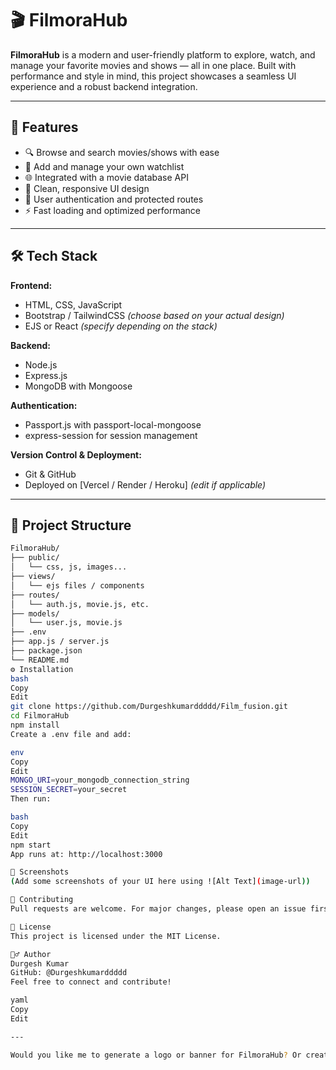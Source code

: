 # 🎬 FilmoraHub

**FilmoraHub** is a modern and user-friendly platform to explore, watch, and manage your favorite movies and shows — all in one place. Built with performance and style in mind, this project showcases a seamless UI experience and a robust backend integration.

---

## 🚀 Features

- 🔍 Browse and search movies/shows with ease
- 📝 Add and manage your own watchlist
- 🌐 Integrated with a movie database API
- 🎨 Clean, responsive UI design
- 🔐 User authentication and protected routes
- ⚡ Fast loading and optimized performance

---

## 🛠️ Tech Stack

**Frontend:**
- HTML, CSS, JavaScript
- Bootstrap / TailwindCSS *(choose based on your actual design)*
- EJS or React *(specify depending on the stack)*

**Backend:**
- Node.js
- Express.js
- MongoDB with Mongoose

**Authentication:**
- Passport.js with passport-local-mongoose
- express-session for session management

**Version Control & Deployment:**
- Git & GitHub
- Deployed on [Vercel / Render / Heroku] *(edit if applicable)*

---

## 📁 Project Structure

```bash
FilmoraHub/
├── public/
│   └── css, js, images...
├── views/
│   └── ejs files / components
├── routes/
│   └── auth.js, movie.js, etc.
├── models/
│   └── user.js, movie.js
├── .env
├── app.js / server.js
├── package.json
└── README.md
⚙️ Installation
bash
Copy
Edit
git clone https://github.com/Durgeshkumarddddd/Film_fusion.git
cd FilmoraHub
npm install
Create a .env file and add:

env
Copy
Edit
MONGO_URI=your_mongodb_connection_string
SESSION_SECRET=your_secret
Then run:

bash
Copy
Edit
npm start
App runs at: http://localhost:3000

📸 Screenshots
(Add some screenshots of your UI here using ![Alt Text](image-url))

🤝 Contributing
Pull requests are welcome. For major changes, please open an issue first to discuss what you’d like to change.

📄 License
This project is licensed under the MIT License.

🙋‍♂️ Author
Durgesh Kumar
GitHub: @Durgeshkumarddddd
Feel free to connect and contribute!

yaml
Copy
Edit

---

Would you like me to generate a logo or banner for FilmoraHub? Or create badges like GitHub stars, forks, or license?







